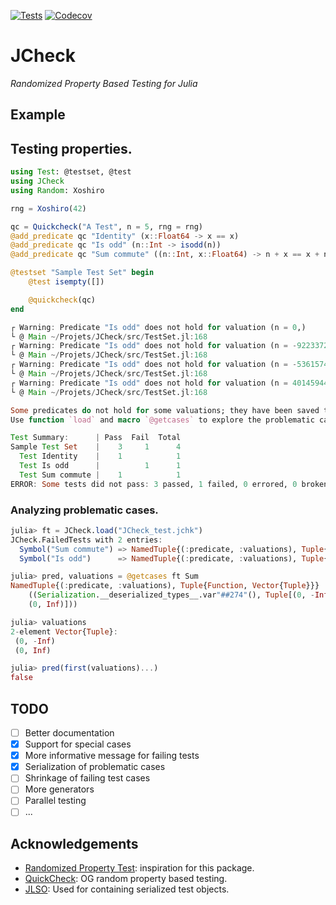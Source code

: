 [![Tests](https://github.com/ps-pat/JCheck.jl/actions/workflows/test.yml/badge.svg)](https://github.com/ps-pat/JCheck.jl/actions/workflows/test.yml)
[![Codecov](https://codecov.io/gh/ps-pat/JCheck.jl/branch/main/graph/badge.svg?token=UF41E6AO1S)](https://codecov.io/gh/ps-pat/JCheck.jl)

# JCheck
*Randomized Property Based Testing for Julia*

## Example

## Testing properties.
``` julia
using Test: @testset, @test
using JCheck
using Random: Xoshiro

rng = Xoshiro(42)

qc = Quickcheck("A Test", n = 5, rng = rng)
@add_predicate qc "Identity" (x::Float64 -> x == x)
@add_predicate qc "Is odd" (n::Int -> isodd(n))
@add_predicate qc "Sum commute" ((n::Int, x::Float64) -> n + x == x + n)

@testset "Sample Test Set" begin
    @test isempty([])

    @quickcheck(qc)
end
```

``` julia
┌ Warning: Predicate "Is odd" does not hold for valuation (n = 0,)
└ @ Main ~/Projets/JCheck/src/TestSet.jl:168
┌ Warning: Predicate "Is odd" does not hold for valuation (n = -9223372036854775808,)
└ @ Main ~/Projets/JCheck/src/TestSet.jl:168
┌ Warning: Predicate "Is odd" does not hold for valuation (n = -5361574982048072896,)
└ @ Main ~/Projets/JCheck/src/TestSet.jl:168
┌ Warning: Predicate "Is odd" does not hold for valuation (n = 4014594483864527338,)
└ @ Main ~/Projets/JCheck/src/TestSet.jl:168

Some predicates do not hold for some valuations; they have been saved to JCheck_<date>.jchk.
Use function `load` and macro `@getcases` to explore the problematic cases.

Test Summary:      | Pass  Fail  Total
Sample Test Set    |    3     1      4
  Test Identity    |    1            1
  Test Is odd      |          1      1
  Test Sum commute |    1            1
ERROR: Some tests did not pass: 3 passed, 1 failed, 0 errored, 0 broken.
```

### Analyzing problematic cases.
``` julia
julia> ft = JCheck.load("JCheck_test.jchk")
JCheck.FailedTests with 2 entries:
  Symbol("Sum commute") => NamedTuple{(:predicate, :valuations), Tuple{Function…
  Symbol("Is odd")      => NamedTuple{(:predicate, :valuations), Tuple{Function…

julia> pred, valuations = @getcases ft Sum
NamedTuple{(:predicate, :valuations), Tuple{Function, Vector{Tuple}}}
    ((Serialization.__deserialized_types__.var"##274"(), Tuple[(0, -Inf),
    (0, Inf)]))

julia> valuations
2-element Vector{Tuple}:
 (0, -Inf)
 (0, Inf)

julia> pred(first(valuations)...)
false
```


## TODO
- [ ] Better documentation
- [X] Support for special cases
- [X] More informative message for failing tests
- [X] Serialization of problematic cases
- [ ] Shrinkage of failing test cases
- [ ] More generators
- [ ] Parallel testing
- [ ] ...

## Acknowledgements
- [Randomized Property Test](https://git.sr.ht/~quf/RandomizedPropertyTest.jl): inspiration for this package.
- [QuickCheck](https://github.com/nick8325/quickcheck): OG random
  property based testing.
- [JLSO](https://github.com/invenia/JLSO.jl): Used for containing
  serialized test objects.
